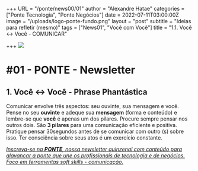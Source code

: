 +++
URL = "/ponte/news00/01"
author = "Alexandre Hatae"
categories = ["Ponte Tecnologia", "Ponte Negócios"]
date = 2022-07-11T03:00:00Z
image = "/uploads/logo-ponte-fundo.png"
layout = "post"
subtitle = "Ideias para refletir (mesmo)"
tags = ["News01", "Você com Você"]
title = "1.1. Você <-> Você - COMUNICAR"

+++
![](/uploads/logo-com-texto.png)

# #01 - PONTE - Newsletter

## **1. Você <-> Você - Phrase Phantástica**

Comunicar envolve três aspectos: seu ouvinte, sua mensagem e você. Pense no seu **ouvinte** e adeque sua **mensagem** (forma e conteúdo) e lembre-se que **você** é apenas um dos pilares. Procure sempre pensar nos outros dois. São **3 pilares** para uma comunicação eficiente e positiva. Pratique pensar 30segundos antes de se comunicar com outro (s) sobre isso. Ter consciência sobre seus atos é um exercício constante.

[_Inscreva-se na_ **_PONTE_**_, nossa newsletter quinzenal com conteúdo para alavancar a ponte que une os profissionais de tecnologia e de negócios. Foco em ferramentas soft skills - comunicação._](https://www.getrevue.co/profile/porquesim-org "Inscreva-se na PONTE")